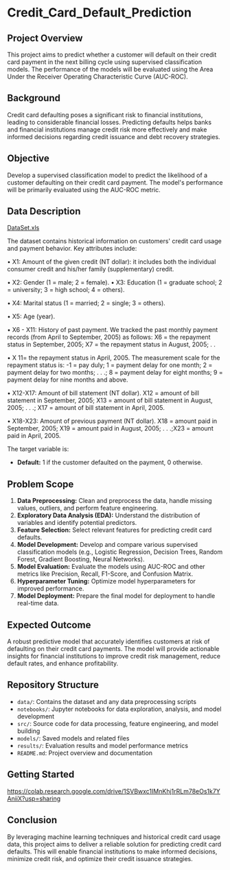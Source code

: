 # Credit_Card_Default_Prediction

## Project Overview

This project aims to predict whether a customer will default on their credit card payment in the next billing cycle using supervised classification models. The performance of the models will be evaluated using the Area Under the Receiver Operating Characteristic Curve (AUC-ROC).

## Background

Credit card defaulting poses a significant risk to financial institutions, leading to considerable financial losses. Predicting defaults helps banks and financial institutions manage credit risk more effectively and make informed decisions regarding credit issuance and debt recovery strategies.

## Objective

Develop a supervised classification model to predict the likelihood of a customer defaulting on their credit card payment. The model's performance will be primarily evaluated using the AUC-ROC metric.

## Data Description

[DataSet.xls](https://github.com/user-attachments/files/15986659/DataSet.xls)

The dataset contains historical information on customers' credit card usage and payment behavior. Key attributes include:

• X1: Amount of the given credit (NT dollar): it includes both the individual consumer credit and his/her family (supplementary) credit.

• X2: Gender (1 = male; 2 = female). • X3: Education (1 = graduate school; 2 = university; 3 = high school; 4 = others).

• X4: Marital status (1 = married; 2 = single; 3 = others).

• X5: Age (year).

• X6 - X11: History of past payment. We tracked the past monthly payment records (from April to September, 2005) as follows: X6 = the repayment status in September, 2005; X7 = the repayment status in August, 2005; . .

• X 11= the repayment status in April, 2005. The measurement scale for the repayment status is: -1 = pay duly; 1 = payment delay for one month; 2 = payment delay for two months; . . .; 8 = payment delay for eight months; 9 = payment delay for nine months and above.

• X12-X17: Amount of bill statement (NT dollar). X12 = amount of bill statement in September, 2005; X13 = amount of bill statement in August, 2005; . . .; X17 = amount of bill statement in April, 2005.

• X18-X23: Amount of previous payment (NT dollar). X18 = amount paid in September, 2005; X19 = amount paid in August, 2005; . . .;X23 = amount paid in April, 2005.

The target variable is:
- **Default:** 1 if the customer defaulted on the payment, 0 otherwise.

## Problem Scope

1. **Data Preprocessing:** Clean and preprocess the data, handle missing values, outliers, and perform feature engineering.
2. **Exploratory Data Analysis (EDA):** Understand the distribution of variables and identify potential predictors.
3. **Feature Selection:** Select relevant features for predicting credit card defaults.
4. **Model Development:** Develop and compare various supervised classification models (e.g., Logistic Regression, Decision Trees, Random Forest, Gradient Boosting, Neural Networks).
5. **Model Evaluation:** Evaluate the models using AUC-ROC and other metrics like Precision, Recall, F1-Score, and Confusion Matrix.
6. **Hyperparameter Tuning:** Optimize model hyperparameters for improved performance.
7. **Model Deployment:** Prepare the final model for deployment to handle real-time data.

## Expected Outcome

A robust predictive model that accurately identifies customers at risk of defaulting on their credit card payments. The model will provide actionable insights for financial institutions to improve credit risk management, reduce default rates, and enhance profitability.

## Repository Structure

- `data/`: Contains the dataset and any data preprocessing scripts
- `notebooks/`: Jupyter notebooks for data exploration, analysis, and model development
- `src/`: Source code for data processing, feature engineering, and model building
- `models/`: Saved models and related files
- `results/`: Evaluation results and model performance metrics
- `README.md`: Project overview and documentation

## Getting Started
https://colab.research.google.com/drive/1SVBwxc1IMnKhj1rRLm78eOs1k7YAniiX?usp=sharing

## Conclusion
By leveraging machine learning techniques and historical credit card usage data, this project aims to deliver a reliable solution for predicting credit card defaults. This will enable financial institutions to make informed decisions, minimize credit risk, and optimize their credit issuance strategies.
